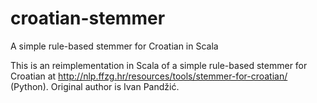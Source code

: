 # croatian-stemmer
A simple rule-based stemmer for Croatian in Scala

This is an reimplementation in Scala of a simple rule-based stemmer for Croatian at http://nlp.ffzg.hr/resources/tools/stemmer-for-croatian/ (Python). Original author is Ivan Pandžić.
